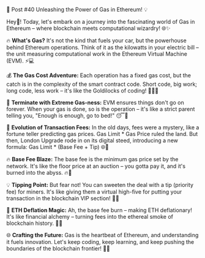 🚀 Post #40 Unleashing the Power of Gas in Ethereum! 💡

Hey👋! Today, let's embark on a journey into the fascinating world of Gas in Ethereum – where blockchain meets computational wizardry! 🌐✨

🔥 **What's Gas?** It's not the kind that fuels your car, but the powerhouse behind Ethereum operations. Think of it as the kilowatts in your electric bill – the unit measuring computational work in the Ethereum Virtual Machine (EVM). ⚡💻

💰 **The Gas Cost Adventure:** Each operation has a fixed gas cost, but the catch is in the complexity of the smart contract code. Short code, big work; long code, less work – it's like the Goldilocks of coding! 🐻👩‍💻

🛑 **Terminate with Extreme Gas-ness:** EVM ensures things don't go on forever. When your gas is done, so is the operation – it's like a strict parent telling you, "Enough is enough, go to bed!" 😴💨

🔄 **Evolution of Transaction Fees:** In the old days, fees were a mystery, like a fortune teller predicting gas prices. Gas Limit * Gas Price ruled the land. But then, London Upgrade rode in on its digital steed, introducing a new formula: Gas Limit * (Base Fee + Tip) 🌐💸

🔥 **Base Fee Blaze:** The base fee is the minimum gas price set by the network. It's like the floor price at an auction – you gotta pay it, and it's burned into the abyss. 🔥🌌

💡 **Tipping Point:** But fear not! You can sweeten the deal with a tip (priority fee) for miners. It's like giving them a virtual high-five for putting your transaction in the blockchain VIP section! 🚀🤑

🔮 **ETH Deflation Magic:** Ah, the base fee burn – making ETH deflationary! It's like financial alchemy – turning fees into the ethereal smoke of blockchain history. 💸💨

🌐 **Crafting the Future:** Gas is the heartbeat of Ethereum, and understanding it fuels innovation. Let's keep coding, keep learning, and keep pushing the boundaries of the blockchain frontier! 🚀🌐
